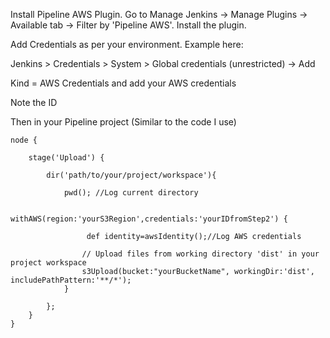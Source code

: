 Install Pipeline AWS Plugin. Go to Manage Jenkins -> Manage Plugins -> Available tab -> Filter by 'Pipeline AWS'. Install the plugin.

Add Credentials as per your environment. Example here:

Jenkins > Credentials > System > Global credentials (unrestricted) -> Add

Kind = AWS Credentials and add your AWS credentials

Note the ID

Then in your Pipeline project (Similar to the code I use)

```
node {

    stage('Upload') {

        dir('path/to/your/project/workspace'){

            pwd(); //Log current directory

            withAWS(region:'yourS3Region',credentials:'yourIDfromStep2') {

                 def identity=awsIdentity();//Log AWS credentials

                // Upload files from working directory 'dist' in your project workspace
                s3Upload(bucket:"yourBucketName", workingDir:'dist', includePathPattern:'**/*');
            }

        };
    }
}
```